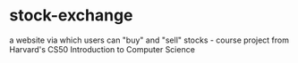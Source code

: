 # stock-exchange
a website via which users can "buy" and "sell" stocks - course project from Harvard's CS50 Introduction to Computer Science
